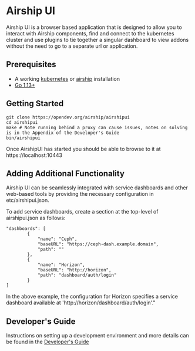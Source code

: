# Airship UI

Airship UI is a browser based application that is designed to allow you to interact with Airship components, find and
connect to the kubernetes cluster and use plugins to tie together a singular dashboard to view addons without the need
to go to a separate url or application.

## Prerequisites

- A working [kubernetes](https://kubernetes.io/) or [airship](https://wiki.openstack.org/wiki/Airship) installation
- [Go 1.13+](https://golang.org/dl/)

## Getting Started

```
git clone https://opendev.org/airship/airshipui
cd airshipui
make # Note running behind a proxy can cause issues, notes on solving is in the Appendix of the Developer's Guide
bin/airshipui
```
Once AirshipUI has started you should be able to browse to it at https://localhost:10443

## Adding Additional Functionality

Airship UI can be seamlessly integrated with service dashboards and other web-based tools by providing the necessary
configuration in etc/airshipui.json.

To add service dashboards, create a section at the top-level of airshipui.json as follows:

```
"dashboards": [
        {
            "name": "Ceph",
            "baseURL": "https://ceph-dash.example.domain",
            "path": ""
        },
        {
            "name": "Horizon",
            "baseURL": "http://horizon",
            "path": "dashboard/auth/login"
        }
]
```

In the above example, the configuration for Horizon specifies a service dashboard available at
'http://horizon/dashboard/auth/login'."


## Developer's Guide

Instructions on setting up a development environment and more details can be found in the
[Developer's Guide](docs/source/developers.md)